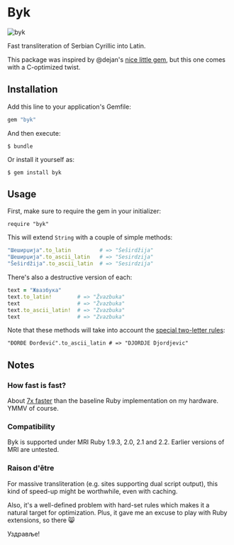 Byk
===

![byk](https://cloud.githubusercontent.com/assets/626128/7155207/07545960-e35d-11e4-804e-5fdee70a3e30.png)

Fast transliteration of Serbian Cyrillic into Latin.

This package was inspired by @dejan's
[nice little gem](https://github.com/dejan/srbovanje), but this one
comes with a C-optimized twist.

## Installation

Add this line to your application's Gemfile:

```ruby
gem "byk"
```

And then execute:

```
$ bundle
```

Or install it yourself as:
```
$ gem install byk
```

## Usage

First, make sure to require the gem in your initializer:

```
require "byk"
```

This will extend `String` with a couple of simple methods:

```ruby
"Шеширџија".to_latin         # => "Šeširdžija"
"Шеширџија".to_ascii_latin   # => "Sesirdzija"
"Šeširdžija".to_ascii_latin  # => "Sesirdzija"
```

There's also a destructive version of each:

```ruby
text = "Жвазбука"
text.to_latin!        # => "Žvazbuka"
text                  # => "Žvazbuka"
text.to_ascii_latin!  # => "Zvazbuka"
text                  # => "Zvazbuka"
```

Note that these methods will take into account the
[special two-letter rules](http://sr.wikipedia.org/wiki/Gajica#Abeceda):

```
"ĐORĐE Đorđević".to_ascii_latin # => "DJORDJE Djordjevic"
```

## Notes

### How fast is fast?

About [7x faster](benchmark) than the baseline Ruby implementation on
my hardware. YMMV of course.

### Compatibility

Byk is supported under MRI Ruby 1.9.3, 2.0, 2.1 and 2.2. Earlier
versions of MRI are untested.

### Raison d'être

For massive transliteration (e.g. sites supporting dual script
output), this kind of speed-up might be worthwhile, even with caching.

Also, it's a well-defined problem with hard-set rules which makes it a
natural target for optimization. Plus, it gave me an excuse to play
with Ruby extensions, so there :smile_cat:

Уздравље!
